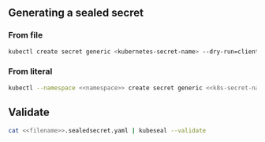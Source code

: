 ## Generating a sealed secret


### From file
```bash
kubectl create secret generic <kubernetes-secret-name> --dry-run=client --from-file=<filename-on-host>.txt=<path-on-machine>.txt  -o yaml | kubeseal --format=yaml  > <sealed-secret-filename>.yaml
```

### From literal

```bash
kubectl --namespace <<namespace>> create secret generic <<k8s-secret-name>> --dry-run=client --output=yaml --from-literal=<<key>>=<<value>> | kubeseal --namespace <<namespace>> --scope namespace-wide --format=yaml > <<filename>>.sealedsecret.yaml
```

## Validate 
```bash
cat <<filename>>.sealedsecret.yaml | kubeseal --validate
```
